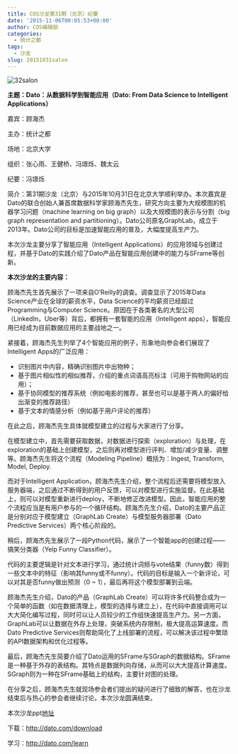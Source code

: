 ```yaml
---
title: COS沙龙第31期（北京）纪要
date: '2015-11-06T00:05:53+00:00'
author: COS编辑部
categories:
  - 统计之都
tags:
  - 沙龙
slug: 20151031salon
---
```


![32salon](https://cos.name/wp-content/uploads/2015/11/32salon.jpg)

**主题：Dato：从数据科学到智能应用（Dato: From Data Science to Intelligent Applications）**

嘉宾：顾海杰

主办：统计之都

场地：北京大学

组织：张心雨、王健桥、冯璟烁、魏太云

纪要：冯璟烁

<!--more-->

简介：第31期沙龙（北京）与2015年10月31日在北京大学顺利举办。本次嘉宾是Dato的联合创始人兼首席数据科学家顾海杰先生，研究方向主要为大规模图的机器学习问题（machine learning on big graph）以及大规模图的表示与分割（big graph representation and partitioning）。Dato公司原名GraphLab，成立于2013年。Dato公司的目标是加速智能应用的普及，大幅度提高生产力。

本次沙龙主要分享了智能应用（Intelligent Applications）的应用领域与创建过程，并基于Dato的实践介绍了Dato产品在智能应用创建中的能力与SFrame等创新。

**本次沙龙的主要内容：**

顾海杰先生首先展示了一项来自O’Reilly的调查。调查显示了2015年Data Science产业在全球的薪资水平，Data Science的平均薪资已经超过Programming与Computer Science。原因在于各类著名的大型公司（LinkedIn，Uber等）背后，都拥有一套智能的应用（Intelligent apps），智能应用已经成为目前数据应用的主要战地之一。

紧接着，顾海杰先生列举了4个智能应用的例子，形象地向参会者们展现了Intelligent Apps的广泛应用：

  * 识别图片中内容，精确识别图片中出物种；
  * 基于图片相似性的相似推荐，介绍的重点词语高亮标注（可用于购物网站的应用）；
  * 基于协同模型的推荐系统（例如电影的推荐，甚至也可以是基于两人的偏好给出渐变的推荐路径）
  * 基于文本的情感分析（例如基于用户评论的推荐）

在此之后，顾海杰先生具体就模型建立的过程与大家进行了分享。

在模型建立中，首先需要获取数据，对数据进行探索（exploration）与处理，在exploration的基础上创建模型，之后则再对模型进行评判、增加/减少变量、调整等。顾海杰先生将这个流程（Modeling Pipeline）概括为：Ingest, Transform, Model, Deploy.

而对于Intelligent Application，顾海杰先生介绍，整个流程后还需要将模型放入服务器端，之后通过不断得到的用户反馈，可以对模型进行实施监督。在此基础上，则可以对模型重新进行deploy，不断地修正改进模型。因此，智能应用的整个流程应当是有用户参与的一个循环结构。顾海杰先生介绍，Dato的主要产品正是分别对应于模型建立（GraphLab Create）与模型服务器部署（Dato Predictive Services）两个核心阶段的。

稍后，顾海杰先生展示了一段Python代码，展示了一个智能app的创建过程——搞笑分类器（Yelp Funny Classifier）。

代码的主要逻辑是针对文本进行学习，通过统计词频与vote结果（funny数）得到一些文本中的特征（影响其funny或不funny）。代码的目标是输入一个新评论，可以对其是否funny做出预测（0 ~ 1），最后再将这个模型部署到云端。

顾海杰先生介绍，Dato的产品（GraphLab Create）可以将许多代码整合成为一个简单的函数（如在数据清理上，模型的选择与建立上），在代码中直接调用可以大大简化编写过程，同时可以让人员较少的工作组快速提高生产力。另一方面，GraphLab可以让数据在外存上处理，突破系统内存限制，极大提高运算速度。而Dato Predictive Services则帮助简化了上线部署的流程，可以解决该过程中繁琐的API数据架构和优化过程等。

最后，顾海杰先生简要介绍了Dato运用的SFrame与SGraph的数据结构。SFrame是一种基于外存的表结构。其特点是数据列向存储，从而可以大大提高计算速度。SGraph则为一种在SFrame基础上的结构，主要针对图的处理。

在分享之后，顾海杰先生就现场参会者们提出的疑问进行了细致的解答，也在沙龙结束后与热心的参会者继续讨论，本次沙龙圆满结束。

本次沙龙ppt[地址](http://pan.baidu.com/s/1sjvd7ul)

下载：<a href="http://dato.com/download" target="_blank">http://dato.com/download</a>

学习：<a href="http://dato.com/learn" target="_blank">http://dato.com/learn</a>
